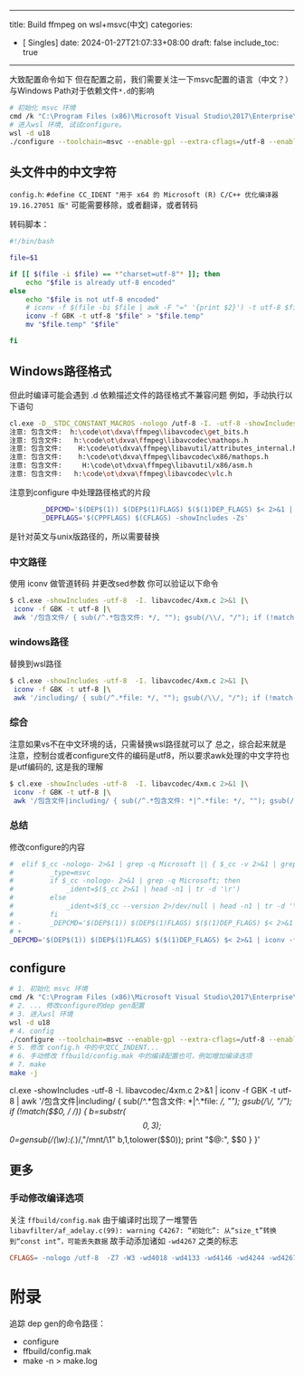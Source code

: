 
---
title: Build ffmpeg on wsl+msvc(中文)
categories: 
 - [ Singles]
date: 2024-01-27T21:07:33+08:00
draft: false
include_toc: true
---
大致配置命令如下
但在配置之前，我们需要关注一下msvc配置的语言（中文？）与Windows Path对于依赖文件`*.d`的影响
```bash
# 初始化 msvc 环境
cmd /k "C:\Program Files (x86)\Microsoft Visual Studio\2017\Enterprise\VC\Auxiliary\Build\vcvars64.bat"
# 进入wsl 环境, 试试configure。
wsl -d u18
./configure --toolchain=msvc --enable-gpl --extra-cflags=/utf-8 --enable-shared --disable-stripping --disable-optimizations --disable-doc --prefix=`pwd`/../install
```

## 头文件中的中文字符
`config.h`: `#define CC_IDENT "用于 x64 的 Microsoft (R) C/C++ 优化编译器 19.16.27051 版"`
可能需要移除，或者翻译，或者转码

转码脚本：
```bash
#!/bin/bash

file=$1

if [[ $(file -i $file) == *"charset=utf-8"* ]]; then
    echo "$file is already utf-8 encoded"
else
    echo "$file is not utf-8 encoded"
    # iconv -f $(file -bi $file | awk -F "=" '{print $2}') -t utf-8 $file > ${file}.utf8
    iconv -f GBK -t utf-8 "$file" > "$file.temp"
    mv "$file.temp" "$file"

fi
```
## Windows路径格式
但此时编译可能会遇到 .d 依赖描述文件的路径格式不兼容问题
例如，手动执行以下语句
```bash
cl.exe -D__STDC_CONSTANT_MACROS -nologo /utf-8 -I. -utf-8 -showIncludes libavcodec/4xm.c
注意: 包含文件:  h:\code\ot\dxva\ffmpeg\libavcodec\get_bits.h
注意: 包含文件:   h:\code\ot\dxva\ffmpeg\libavcodec\mathops.h
注意: 包含文件:    H:\code\ot\dxva\ffmpeg\libavutil/attributes_internal.h
注意: 包含文件:    h:\code\ot\dxva\ffmpeg\libavcodec\x86/mathops.h
注意: 包含文件:     H:\code\ot\dxva\ffmpeg\libavutil/x86/asm.h
注意: 包含文件:   h:\code\ot\dxva\ffmpeg\libavcodec\vlc.h
```
注意到configure 中处理路径格式的片段
```bash
        _DEPCMD='$(DEP$(1)) $(DEP$(1)FLAGS) $($(1)DEP_FLAGS) $< 2>&1 | awk '\''/including/ { sub(/^.*file: */, ""); gsub(/\\/, "/"); if (!match($$0, / /)) print "$@:", $$0 }'\'' > $(@:.o=.d)'
        _DEPFLAGS='$(CPPFLAGS) $(CFLAGS) -showIncludes -Zs'
```
是针对英文与unix版路径的，所以需要替换

### 中文路径
使用 iconv 做管道转码 并更改sed参数
你可以验证以下命令
```bash
$ cl.exe -showIncludes -utf-8  -I. libavcodec/4xm.c 2>&1 |\
 iconv -f GBK -t utf-8 |\
 awk '/包含文件/ { sub(/^.*包含文件: */, ""); gsub(/\\/, "/"); if (!match($0, / /)) { b=substr($0,3);  $0=gensub(/(\w):(.*)/,"/mnt/\\1" b,1,tolower($0)); print "$@:", $0 } }'
```

### windows路径
替换到wsl路径
```bash
$ cl.exe -showIncludes -utf-8  -I. libavcodec/4xm.c 2>&1 |\
 iconv -f GBK -t utf-8 |\
 awk '/including/ { sub(/^.*file: */, ""); gsub(/\\/, "/"); if (!match($0, / /)) { b=substr($0,3);  $0=gensub(/(\w):(.*)/,"/mnt/\\1" b,1,tolower($0)); print "$@:", $0 } }'
```

### 综合
注意如果vs不在中文环境的话，只需替换wsl路径就可以了
总之，综合起来就是
注意，控制台或者configure文件的编码是utf8，所以要求awk处理的中文字符也是utf编码的, 这是我的理解
```bash
$ cl.exe -showIncludes -utf-8  -I. libavcodec/4xm.c 2>&1 |\
 iconv -f GBK -t utf-8 |\
 awk '/包含文件|including/ { sub(/^.*包含文件: *|^.*file: */, ""); gsub(/\\/, "/"); if (!match($0, / /)) { b=substr($0,3);  $0=gensub(/(\w):(.*)/,"/mnt/\\1" b,1,tolower($0)); print "$@:", $0 } }'
```

### 总结
修改configure的内容
```bash
#  elif $_cc -nologo- 2>&1 | grep -q Microsoft || { $_cc -v 2>&1 | grep -q clang && $_cc -? > /dev/null 2>&1; }; then
#         _type=msvc
#         if $_cc -nologo- 2>&1 | grep -q Microsoft; then
#             _ident=$($_cc 2>&1 | head -n1 | tr -d '\r')
#         else
#             _ident=$($_cc --version 2>/dev/null | head -n1 | tr -d '\r')
#         fi
# -       _DEPCMD='$(DEP$(1)) $(DEP$(1)FLAGS) $($(1)DEP_FLAGS) $< 2>&1 | awk '\''/including/ { sub(/^.*file: */, ""); gsub(/\\/, "/"); if (!match($$0, / /)) print "$@:", $$0 }'\'' > $(@:.o=.d)'
# + 
_DEPCMD='$(DEP$(1)) $(DEP$(1)FLAGS) $($(1)DEP_FLAGS) $< 2>&1 | iconv -f GBK -t utf-8 | awk '\''/包含文件|including/ { sub(/^.*包含文件: *|^.*file: */, ""); gsub(/\\/, "/"); if (!match($$0, / /)) { b=substr($$0,3); $$0=gensub(/(\w):(.*)/,"/mnt/\\1" b,1,tolower($$0)); print "$@:", $$0 } }'\'' > $(@:.o=.d)'
```

## configure
```bash
# 1. 初始化 msvc 环境
cmd /k "C:\Program Files (x86)\Microsoft Visual Studio\2017\Enterprise\VC\Auxiliary\Build\vcvars64.bat"
# 2. ... 修改configure的dep gen配置
# 3. 进入wsl 环境
wsl -d u18
# 4. config
./configure --toolchain=msvc --enable-gpl --extra-cflags=/utf-8 --enable-shared --disable-stripping --disable-optimizations --disable-doc --prefix=`pwd`/../install
# 5. 修改 config.h 中的中文CC_INDENT...
# 6. 手动修改 ffbuild/config.mak 中的编译配置也可，例如增加编译选项
# 7. make
make -j
```

cl.exe -showIncludes -utf-8  -I. libavcodec/4xm.c 2>&1 | iconv -f GBK -t utf-8 | awk '/包含文件|including/ { sub(/^.*包含文件: *|^.*file: */, ""); gsub(/\\/, "/"); if (!match($$0, / /)) { b=substr($$0,3);  $$0=gensub(/(\w):(.*)/,"/mnt/\\1" b,1,tolower($$0)); print "$@:", $$0 } }'
## 更多
### 手动修改编译选项
关注 `ffbuild/config.mak`
由于编译时出现了一堆警告 `libavfilter/af_adelay.c(99): warning C4267: “初始化”: 从“size_t”转换到“const int”，可能丢失数据`
故手动添加诸如 `-wd4267` 之类的标志
```makefile
CFLAGS= -nologo /utf-8  -Z7 -W3 -wd4018 -wd4133 -wd4146 -wd4244 -wd4267 -wd4305 -wd4334 -wd4554 -O1 -utf-8
```

# 附录
追踪 dep gen的命令路径：
* configure
* ffbuild/config.mak
* make -n > make.log


````


